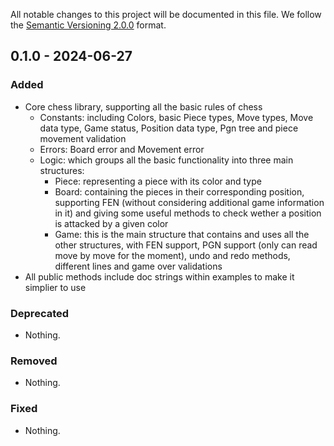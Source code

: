 All notable changes to this project will be documented in this file.
We follow the [Semantic Versioning 2.0.0](http://semver.org/) format.


## 0.1.0 - 2024-06-27

### Added
- Core chess library, supporting all the basic rules of chess
  - Constants: including Colors, basic Piece types, Move types, Move data type, Game status, Position data type, Pgn tree and piece movement validation
  - Errors: Board error and Movement error
  - Logic: which groups all the basic functionality into three main structures:
    - Piece: representing a piece with its color and type
    - Board: containing the pieces in their corresponding position, supporting FEN (without considering additional game information in it) and giving some useful methods to check wether a position is attacked by a given color
    - Game: this is the main structure that contains and uses all the other structures, with FEN support, PGN support (only can read move by move for the moment), undo and redo methods, different lines and game over validations
- All public methods include doc strings within examples to make it simplier to use

### Deprecated
- Nothing.

### Removed
- Nothing.

### Fixed
- Nothing.
